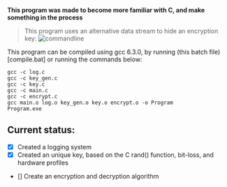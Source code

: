 **This program was made to become more familiar with C, and make something in the process**

> This program uses an alternative data stream to hide an encryption key: 
![commandline](https://github.com/sidhys1/encryption/blob/main/res/alternativeDataStream.png?raw=true)


This program can be compiled using gcc 6.3.0, by running (this batch file)[compile.bat] or running the commands below:
```
gcc -c log.c
gcc -c key_gen.c
gcc -c key.c
gcc -c main.c
gcc -c encrypt.c
gcc main.o log.o key_gen.o key.o encrypt.o -o Program
Program.exe
```

## Current status:

- [x] Created a logging system
- [x] Created an unique key, based on the C rand() function, bit-loss, and hardware profiles
- [] Create an encryption and decryption algorithm 